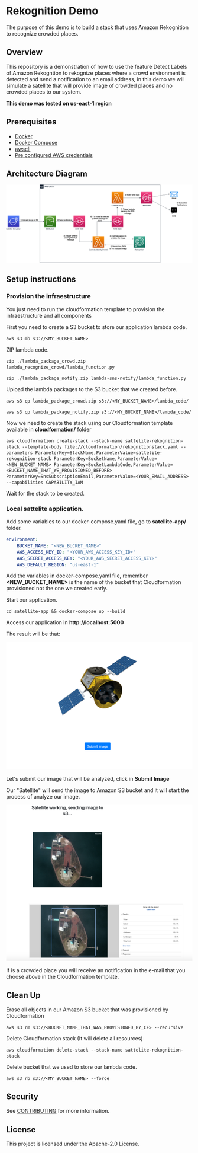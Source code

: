 # Rekognition Demo

The purpose of this demo is to build a stack that uses Amazon Rekognition to recognize crowded places.

## Overview

This repository is a demonstration of how to use the feature Detect Labels of Amazon Rekogntion to rekognize places where a crowd environment is detected and send a notification to an email address, in this demo we will simulate a satellite that will provide image of crowded places and no crowded places to our system.

**This demo was tested on us-east-1 region**

## Prerequisites

- [Docker](https://docs.docker.com/get-docker/)
- [Docker Compose](https://docs.docker.com/compose/install/)
- [awscli](https://docs.aws.amazon.com/cli/latest/userguide/cli-chap-install.html)
- [Pre configured AWS credentials](https://docs.aws.amazon.com/amazonswf/latest/awsrbflowguide/set-up-creds.html)


## Architecture Diagram

<p align="center"> 
<img src="images/crowd_detection_diagram.png">
</p>

## Setup instructions

### Provision the infraestructure

You just need to run the cloudformation template to provision the infraestructure and all components

First you need to create a S3 bucket to store our application lambda code.

```shell
aws s3 mb s3://<MY_BUCKET_NAME>
```

ZIP lambda code.

```shell
zip ./lambda_package_crowd.zip lambda_recognize_crowd/lambda_function.py
```

```shell
zip ./lambda_package_notify.zip lambda-sns-notify/lambda_function.py
```

Upload the lambda packages to the S3 bucket that we created before.

```shell
aws s3 cp lambda_package_crowd.zip s3://<MY_BUCKET_NAME>/lambda_code/
```

```shell
aws s3 cp lambda_package_notify.zip s3://<MY_BUCKET_NAME>/lambda_code/
```

Now we need to create the stack using our Cloudformation template available in **cloudformation/** folder

```shell
aws cloudformation create-stack --stack-name sattelite-rekognition-stack --template-body file://cloudformation/rekognitionstack.yaml --parameters ParameterKey=StackName,ParameterValue=sattelite-rekognition-stack ParameterKey=BucketName,ParameterValue=<NEW_BUCKET_NAME> ParameterKey=BucketLambdaCode,ParameterValue=<BUCKET_NAME_THAT_WE_PROVISIONED_BEFORE> ParameterKey=SnsSubscriptionEmail,ParameterValue=<YOUR_EMAIL_ADDRESS> --capabilities CAPABILITY_IAM
```

Wait for the stack to be created.

### Local sattelite application.

Add some variables to our docker-compose.yaml file, go to **satellite-app/** folder.

```yaml
environment:
    BUCKET_NAME: "<NEW_BUCKET_NAME>"
    AWS_ACCESS_KEY_ID: "<YOUR_AWS_ACCESS_KEY_ID>"
    AWS_SECRET_ACCESS_KEY: "<YOUR_AWS_SECRET_ACCESS_KEY>"
    AWS_DEFAULT_REGION: "us-east-1"
```

Add the variables in docker-compose.yaml file, remember **<NEW_BUCKET_NAME>** is the name of the bucket that Cloudformation provisioned not the one we created early.

Start our application.

```shell
cd satellite-app && docker-compose up --build
```

Access our application in **http://localhost:5000**

The result will be that:
<p align="center"> 
<img src="images/satellite-app.png">
</p>

Let's submit our image that will be analyzed, click in **Submit Image**

Our "Satellite" will send the image to Amazon S3 bucket and it will start the process of analyze our image.

<p align="center"> 
<img src="images/analyze-image.png">
</p>

If is a crowded place you will receive an notification in the e-mail that you choose above in the Cloudformation template.

## Clean Up

Erase all objects in our Amazon S3 bucket that was provisioned by Cloudformation

```shell
aws s3 rm s3://<BUCKET_NAME_THAT_WAS_PROVISIONED_BY_CF> --recursive
```

Delete Cloudformation stack (It will delete all resources)

```shell
aws cloudformation delete-stack --stack-name sattelite-rekognition-stack
```

Delete bucket that we used to store our lambda code.

```shell
aws s3 rb s3://<MY_BUCKET_NAME> --force
```

## Security

See [CONTRIBUTING](CONTRIBUTING.md#security-issue-notifications) for more information.

## License

This project is licensed under the Apache-2.0 License.
